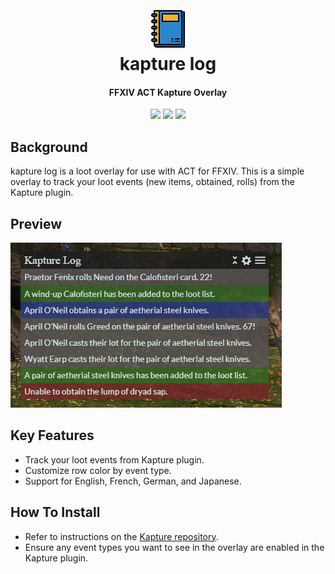 <h1 align="center">
  <br><a href="https://github.com/kalilistic/kapture-log-overlay"><img src="img/bannerIcon.png"></a>
  <br>kapture log<br>
</h1>
<h4 align="center">FFXIV ACT Kapture Overlay</h4>

<p align="center">
  <a href="https://kalilistic.github.io/kapture-log-overlay"><img src="https://img.shields.io/website?down_color=red&down_message=offline&label=overlay&up_color=brightgreen&up_message=online&url=https%3A%2F%2Fkalilistic.github.io%2Fkapture-log-overlay"></a>
  <a href="https://github.com/kalilistic/kapture-log-overlay/blob/master/LICENSE"><img src="https://img.shields.io/github/license/kalilistic/kapture-log-overlay?color=lightgrey"></a>
  <a href="https://discord.gg/ftn4k7x"><img src="https://img.shields.io/badge/chat-on%20discord-7289da.svg"></a>
</p>

## Background

kapture log is a loot overlay for use with ACT for FFXIV. This is a simple overlay to track your loot events (new items, obtained, rolls) from the Kapture plugin.

## Preview

![image](img/demo.png)

## Key Features

* Track your loot events from Kapture plugin.
* Customize row color by event type.
* Support for English, French, German, and Japanese.

## How To Install

* Refer to instructions on the <a href="https://github.com/kalilistic/kapture">Kapture repository</a>.
* Ensure any event types you want to see in the overlay are enabled in the Kapture plugin.
  
  
